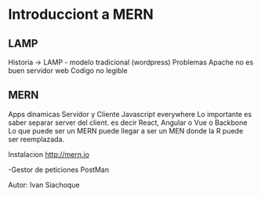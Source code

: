 # Introducciont a MERN

## LAMP
  Historia -> LAMP - modelo tradicional (wordpress)
    Problemas
      Apache no es buen servidor web
      Codigo no legible

## MERN
  Apps dinamicas
  Servidor y Cliente
  Javascript everywhere
  Lo importante es saber separar server del client. es decir React, Angular o Vue o Backbone
  Lo que puede ser un MERN puede llegar a ser un MEN donde la R puede ser reemplazada.

  Instalacion
   http://mern.io

   -Gestor de peticiones
    PostMan

  Autor: Ivan Siachoque
